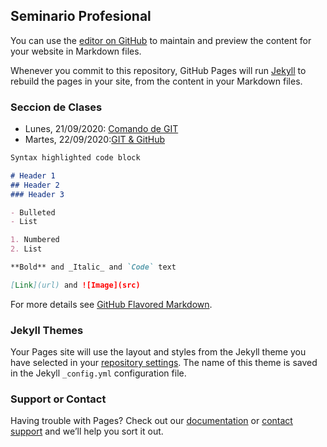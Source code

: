 ## Seminario Profesional

You can use the [editor on GitHub](https://github.com/abarrosg/p56-seminario-profesional/edit/gh-pages/index.md) to maintain and preview the content for your website in Markdown files.

Whenever you commit to this repository, GitHub Pages will run [Jekyll](https://jekyllrb.com/) to rebuild the pages in your site, from the content in your Markdown files.

### Seccion de Clases


- Lunes, 21/09/2020: [Comando de GIT](https://cedia.zoom.us/rec/share/TG5AwDqNU05TccO-IwZTYzBcvZPtfA48tDmR9Kp1ZwiQgEAblaXhmJIaVkeNYV6F.3bBDJbdpe0o9rsri)
- Martes, 22/09/2020:[GIT & GitHub](https://www.youtube.com/watch?v=HNBR3OmeyZw)
```markdown
Syntax highlighted code block

# Header 1
## Header 2
### Header 3

- Bulleted
- List

1. Numbered
2. List

**Bold** and _Italic_ and `Code` text

[Link](url) and ![Image](src)
```

For more details see [GitHub Flavored Markdown](https://guides.github.com/features/mastering-markdown/).

### Jekyll Themes

Your Pages site will use the layout and styles from the Jekyll theme you have selected in your [repository settings](https://github.com/abarrosg/p56-seminario-profesional/settings). The name of this theme is saved in the Jekyll `_config.yml` configuration file.

### Support or Contact

Having trouble with Pages? Check out our [documentation](https://docs.github.com/categories/github-pages-basics/) or [contact support](https://github.com/contact) and we’ll help you sort it out.
